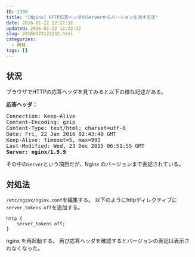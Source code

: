 ```yaml
---
ID: 2398
title: "[Nginx] HTTP応答ヘッダのServerからバージョンを消す方法"
date: 2016-01-22 12:22:32
updated: 2016-01-22 12:22:32
slug: 20160122122232.html
categories:
  - 開発
tags: []
---
```


<!--more-->
<h2>状況</h2>
ブラウザでHTTPの応答ヘッダを見てみると以下の様な記述がある。

<b>応答ヘッダ：</b>

<pre>Connection: Keep-Alive
Content-Encoding: gzip
Content-Type: text/html; charset=utf-8
Date: Fri, 22 Jan 2016 02:43:40 GMT
Keep-Alive: timeout=5, max=993
Last-Modified: Wed, 23 Dec 2015 06:51:55 GMT
<b>Server: nginx/1.9.9</b></pre>

その中の<code>Server</code>という項目だが、Nginx のバージョンまで表記されている。

<h2>対処法</h2>
<code>/etc/nginx/nginx.conf</code>を編集する。
以下のようにhttpディレクティブに<code>server_tokens off</code>を追加する。

<pre class="language-nginx"><code>http {
    server_tokens off;
}</code></pre>

nginx を再起動する。
再び応答ヘッダを確認するとバージョンの表記は表示されなくなった。
